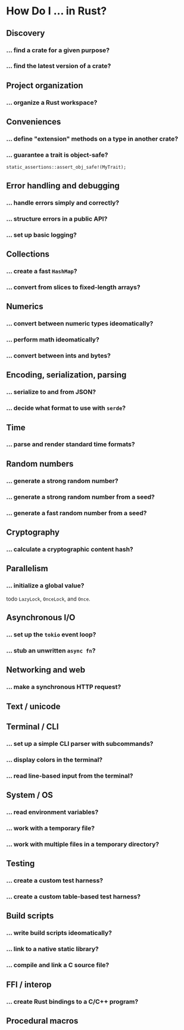 # How Do I … in Rust?

<!-- note the organization here is similar but not
     identical to crates/rmx/src-doc/root-docs.md -->

## Discovery

### … find a crate for a given purpose?

### … find the latest version of a crate?

## Project organization

### … organize a Rust workspace?

## Conveniences

### … define "extension" methods on a type in another crate?

### … guarantee a trait is object-safe?

```
static_assertions::assert_obj_safe!(MyTrait);
```

## Error handling and debugging

### … handle errors simply and correctly?

### … structure errors in a public API?

### … set up basic logging?

## Collections

### … create a fast `HashMap`?

### … convert from slices to fixed-length arrays?

## Numerics

### … convert between numeric types ideomatically?

### … perform math ideomatically?

### … convert between ints and bytes?

## Encoding, serialization, parsing

### … serialize to and from JSON?

### … decide what format to use with `serde`?

## Time

### … parse and render standard time formats?

## Random numbers

### … generate a strong random number?

### … generate a strong random number from a seed?

### … generate a fast random number from a seed?

## Cryptography

### … calculate a cryptographic content hash?

## Parallelism

### … initialize a global value?

todo `LazyLock`, `OnceLock`, and `Once`.

## Asynchronous I/O

### … set up the `tokio` event loop?

### … stub an unwritten `async fn`?

## Networking and web

### … make a synchronous HTTP request?

## Text / unicode

## Terminal / CLI

### … set up a simple CLI parser with subcommands?

### … display colors in the terminal?

### … read line-based input from the terminal?

## System / OS

### … read environment variables?

### … work with a temporary file?

### … work with multiple files in a temporary directory?

## Testing

### … create a custom test harness?

### … create a custom table-based test harness?

## Build scripts

### … write build scripts ideomatically?

### … link to a native static library?

### … compile and link a C source file?

## FFI / interop

### … create Rust bindings to a C/C++ program?

## Procedural macros

